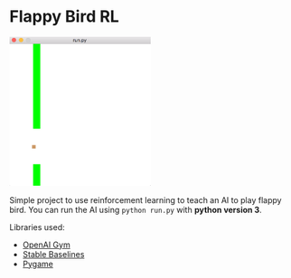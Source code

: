 # Flappy Bird RL
<img src="./screenshot.png" width="250"/>

Simple project to use reinforcement learning to teach an AI to play flappy bird. You can run the AI using `python run.py` with **python version 3**.

Libraries used:
- [OpenAI Gym](https://gym.openai.com/)
- [Stable Baselines](https://github.com/hill-a/stable-baselines)
- [Pygame](https://www.pygame.org)
